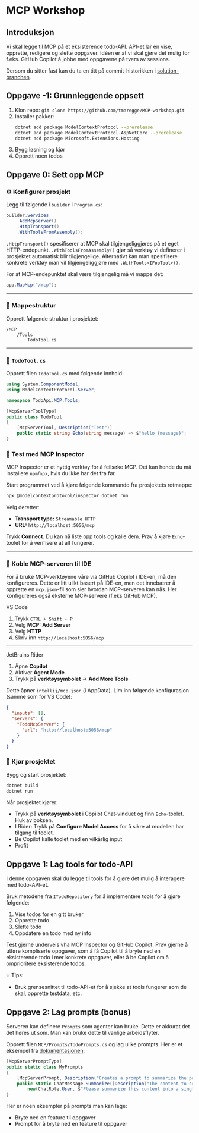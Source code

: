 # MCP Workshop

## Introduksjon

Vi skal legge til MCP på et eksisterende todo-API. API-et lar en vise, opprette, redigere og slette oppgaver. Idéen er at vi skal gjøre det mulig for f.eks. GitHub Copilot å jobbe med oppgavene på tvers av sessions.

Dersom du sitter fast kan du ta en titt på commit-historikken i [solution-branchen](https://github.com/tmaregge/MCP-workshop/tree/solution).

## Oppgave -1: Grunnleggende oppsett

1. Klon repo: `git clone https://github.com/tmaregge/MCP-workshop.git`
2. Installer pakker:
    ```bash
    dotnet add package ModelContextProtocol --prerelease
    dotnet add package ModelContextProtocol.AspNetCore --prerelease
    dotnet add package Microsoft.Extensions.Hosting
    ```
3. Bygg løsning og kjør
4. Opprett noen todos

## Oppgave 0: Sett opp MCP

### ⚙️ Konfigurer prosjekt

Legg til følgende i `builder` i `Program.cs`:

```csharp
builder.Services
    .AddMcpServer()
    .HttpTransport() 
    .WithToolsFromAssembly();
```

`.HttpTransport()` spesifiserer at MCP skal tilgjengeliggjøres på et eget HTTP-endepunkt. `.WithToolsFromAssembly()` gjør så verktøy vi definerer i prosjektet automatisk blir tilgjengelige. Alternativt kan man spesifisere konkrete verktøy man vil tilgjengeliggjøre med `.WithTools<IFooTool>()`.

For at MCP-endepunktet skal være tilgjengelig må vi mappe det:
```csharp
app.MapMcp("/mcp");
```

---

### 📁 Mappestruktur

Opprett følgende struktur i prosjektet:

```
/MCP
    /Tools
        TodoTool.cs
```

---

### 🧩 `TodoTool.cs`

Opprett filen `TodoTool.cs` med følgende innhold:

```csharp
using System.ComponentModel;
using ModelContextProtocol.Server;

namespace TodoApi.MCP.Tools;

[McpServerToolType]
public class TodoTool
{
    [McpServerTool, Description("Test")]
    public static string Echo(string message) => $"hello {message}";
}
```

### 🧪 Test med MCP Inspector

MCP Inspector er et nyttig verktøy for å feilsøke MCP. Det kan hende du må installere `npm`/`npx`, hvis du ikke har det fra før.

Start programmet ved å kjøre følgende kommando fra prosjektets rotmappe:

```bash
npx @modelcontextprotocol/inspector dotnet run
```

Velg deretter:

* **Transport type:** `Streamable HTTP`
* **URL:** `http://localhost:5056/mcp`

Trykk **Connect**.
Du kan nå liste opp tools og kalle dem. Prøv å kjøre `Echo`-toolet for å verifisere at alt fungerer.

---

### 🧠 Koble MCP-serveren til IDE

For å bruke MCP-verktøyene våre via GitHub Copilot i IDE-en, må den konfigureres. Dette er litt ulikt basert på IDE-en, men det innebærer å opprette en `mcp.json`-fil som sier hvordan MCP-serveren kan nås. Her konfigureres også eksterne MCP-servere (f.eks GitHub MCP).

VS Code

1. Trykk `CTRL + Shift + P`
2. Velg **MCP: Add Server**
3. Velg **HTTP**
4. Skriv inn `http://localhost:5056/mcp`

---

JetBrains Rider

1. Åpne **Copilot**
2. Aktiver **Agent Mode**
3. Trykk på **verktøysymbolet** → **Add More Tools**

Dette åpner `intellij/mcp.json` (i AppData).
Lim inn følgende konfigurasjon (samme som for VS Code):

```json
{
  "inputs": [],
  "servers": {
    "TodoMcpServer": {
      "url": "http://localhost:5056/mcp"
    }
  }
}
```

### 🚀 Kjør prosjektet

Bygg og start prosjektet:

```bash
dotnet build
dotnet run
```

Når prosjektet kjører:

* Trykk på **verktøysymbolet** i Copilot Chat-vinduet og finn `Echo`-toolet. Huk av boksen.
* I Rider: Trykk på **Configure Model Access** for å sikre at modellen har tilgang til toolet.
* Be Copilot kalle toolet med en vilkårlig input 
* Profit

## Oppgave 1: Lag tools for todo-API

I denne oppgaven skal du legge til tools for å gjøre det mulig å interagere med todo-API-et.

Bruk metodene fra `ITodoRepository` for å implementere tools for å gjøre følgende:
1. Vise todos for en gitt bruker
2. Opprette todo
3. Slette todo
4. Oppdatere en todo med ny info

Test gjerne underveis vha MCP Inspector og GitHub Copilot. Prøv gjerne å utføre kompliserte oppgaver, som å få Copilot til å bryte ned en eksisterende todo i mer konkrete oppgaver, eller å be Copilot om å omprioritere eksisterende todos.

💡 Tips:
* Bruk grensesnittet til todo-API-et for å sjekke at tools fungerer som de skal, opprette testdata, etc.

## Oppgave 2: Lag prompts (bonus)

Serveren kan definere `Prompts` som agenter kan bruke. Dette er akkurat det det høres ut som. Man kan bruke dette til vanlige arbeidsflyter.

Opprett filen `MCP/Prompts/TodoPrompts.cs` og lag ulike prompts. Her er et eksempel fra [dokumentasjonen](https://github.com/modelcontextprotocol/csharp-sdk):
```csharp
[McpServerPromptType]
public static class MyPrompts
{
    [McpServerPrompt, Description("Creates a prompt to summarize the provided message.")]
    public static ChatMessage Summarize([Description("The content to summarize")] string content) =>
        new(ChatRole.User, $"Please summarize this content into a single sentence: {content}");
}
```

Her er noen eksempler på prompts man kan lage:
* Bryte ned en feature til oppgaver
* Prompt for å bryte ned en feature til oppgaver



